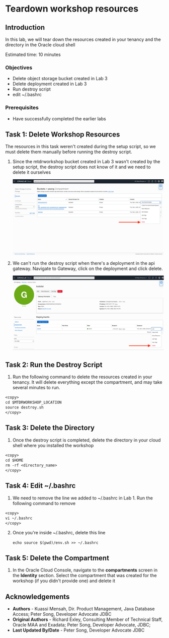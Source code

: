# Teardown workshop resources

## Introduction
In this lab, we will tear down the resources created in your tenancy and the directory in the Oracle cloud shell

Estimated time: 10 minutes

### Objectives
- Delete object storage bucket created in Lab 3
- Delete deployment created in Lab 3
- Run destroy script
- edit ~/.bashrc
### Prerequisites
- Have successfully completed the earlier labs


## Task 1: Delete Workshop Resources
The resources in this task weren't created during the setup script, so we must delete them manually before running the destroy script.

1. Since the mtdrworkshop bucket created in Lab 3 wasn't created by the setup script, the destroy script does not know of it and we need to delete it ourselves

    ![](images/delete-bucket.png)

2. We can't run the destroy script when there's a deployment in the api gateway. Navigate to Gateway, click on the deployment and click delete.

    ![](images/delete-deployment.png)

## Task 2: Run the Destroy Script

1. Run the following command to delete the resources created in your tenancy. It will delete everything except the compartment, and may take several minutes to run.

```
<copy>
cd $MTDRWORKSHOP_LOCATION
source destroy.sh
</copy>
```
## Task 3: Delete the Directory

1. Once the destroy script is completed, delete the directory in your cloud shell where you installed the workshop

```
<copy>
cd $HOME
rm -rf <directory_name>
</copy>
```

## Task 4: Edit ~/.bashrc

1. We need to remove the line we added to ~/.bashrc in Lab 1. Run the following command to remove
```
<copy>
vi ~/.bashrc
</copy>
```
2. Once you're inside ~/.bashrc, delete this line 

    ```echo source $(pwd)/env.sh >> ~/.bashrc```

## Task 5: Delete the Compartment

1. In the Oracle Cloud Console, navigate to the **compartments** screen in the **Identity** section. Select the compartment that was created for the workshop (if you didn't provide one) and delete it

## Acknowledgements

* **Authors** -  Kuassi Mensah, Dir. Product Management, Java Database Access; Peter Song, Developer Advocate JDBC
* **Original Authors** - Richard Exley, Consulting Member of Technical Staff, Oracle MAA and Exadata; Peter Song, Developer Advocate, JDBC;
* **Last Updated By/Date** - Peter Song, Developer Advocate JDBC
